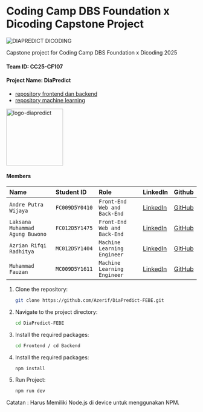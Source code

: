 # Coding Camp DBS Foundation x Dicoding Capstone Project

![DIAPREDICT DICODING](https://github.com/user-attachments/assets/69e404bb-0dfa-4e4e-bb94-abbfe60db7ed)

Capstone project for Coding Camp DBS Foundation x Dicoding 2025

#### Team ID: CC25-CF107
#### Project Name: DiaPredict
* [repository frontend dan backend](https://github.com/Azerif/DiaPredict-FEBE)
* [repository machine learning](https://github.com/Azerif/DiaPredict-ML)

<img src="https://github.com/user-attachments/assets/ff8ac39b-febb-4504-a02e-043bd5ebe280" alt="logo-diapredict" width="150"/>

#### Members

| Name | Student ID | Role | LinkedIn | Github |
| :------------------ | :------------- | :------------------ | :------------------ | :------------------ |
| `Andre Putra Wijaya` | `FC009D5Y0410` | `Front-End Web and Back-End` | [LinkedIn](https://www.linkedin.com/in/andreputraw)|[GitHub](https://github.com/Andreputra12)
| `Laksana Muhammad Agung Buwono` | `FC012D5Y1475` | `Front-End Web and Back-End` |[LinkedIn](https://www.linkedin.com/in/laksanamagungb/)|[GitHub](https://github.com/LkmAgung)
| `Azrian Rifqi Radhitya` | `MC012D5Y1404` | `Machine Learning Engineer` |[LinkedIn](https://www.linkedin.com/in/azrianrifqi/)|[GitHub](https://github.com/Azerif/)
| `Muhammad Fauzan` | `MC009D5Y1611` | `Machine Learning Engineer` |[LinkedIn](https://www.linkedin.com/in/muhammad-fauzan-16279a274/)|[GitHub]([https://github.com/Azerif/](https://github.com/Fauzanbtz))



1. Clone the repository:
   ```sh
   git clone https://github.com/Azerif/DiaPredict-FEBE.git
   ```
2. Navigate to the project directory:
   ```sh
   cd DiaPredict-FEBE
   ```
3. Install the required packages:
   ```sh
   cd Frontend / cd Backend
   ```
4. Install the required packages:
   ```sh
   npm install
   ```
5. Run Project:
   ```sh
   npm run dev
   ```

Catatan : Harus Memiliki Node.js di device untuk menggunakan NPM.
